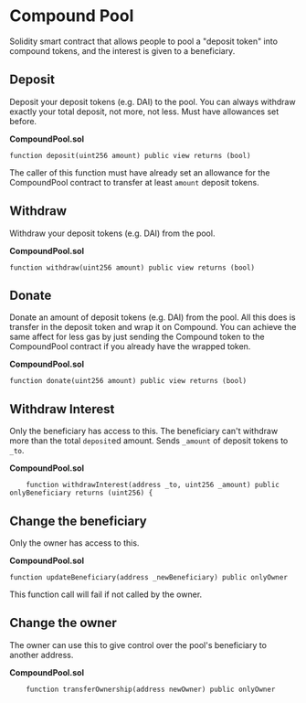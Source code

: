 
# Compound Pool

Solidity smart contract that allows people to pool a "deposit token" into compound tokens, and the interest is given to a beneficiary.


## Deposit

Deposit your deposit tokens (e.g. DAI) to the pool. You can always withdraw exactly your total deposit, not more, not less. Must have allowances set before.

**CompoundPool.sol**
```
function deposit(uint256 amount) public view returns (bool)
```

The caller of this function must have already set an allowance for the CompoundPool contract to transfer at least `amount` deposit tokens.


## Withdraw

Withdraw your deposit tokens (e.g. DAI) from the pool.

**CompoundPool.sol**
```
function withdraw(uint256 amount) public view returns (bool)
```

## Donate

Donate an amount of deposit tokens (e.g. DAI) from the pool. All this does is transfer in the deposit token and wrap it on Compound. You can achieve the same affect for less gas by just sending the Compound token to the CompoundPool contract if you already have the wrapped token.

**CompoundPool.sol**
```
function donate(uint256 amount) public view returns (bool)
```

## Withdraw Interest

Only the beneficiary has access to this. The beneficiary can't withdraw more than the total `deposit`ed amount. Sends `_amount` of deposit tokens to `_to`. 

**CompoundPool.sol**
```
    function withdrawInterest(address _to, uint256 _amount) public onlyBeneficiary returns (uint256) {
```

## Change the beneficiary

Only the owner has access to this.

**CompoundPool.sol**
```
function updateBeneficiary(address _newBeneficiary) public onlyOwner
```

This function call will fail if not called by the owner.

## Change the owner

The owner can use this to give control over the pool's beneficiary to another address.

**CompoundPool.sol**
```
    function transferOwnership(address newOwner) public onlyOwner
```
